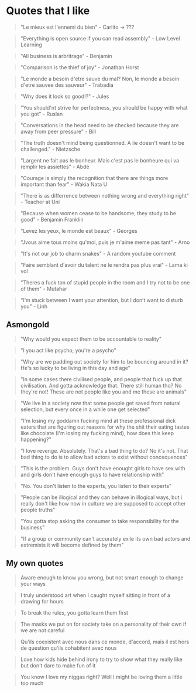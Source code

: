 # Quotes that I like

> "Le mieux est l'ennemi du bien" - Carlito -> ???

> "Everything is open source if you can read assembly" - Low Level Learning

> "All business is arbritrage" - Benjamin

> "Comparison is the thief of joy" - Jonathan Horst

> "Le monde a besoin d'etre sauve du mal? Non, le monde a besoin d'etre sauvee des sauveur" - Trabadia

> "Why does it look so good!?" - Jules

> "You should'nt strive for perfectness, you should be happy with what you got" - Ruslan

> "Conversations in the head need to be checked because they are away from peer pressure" - Bill

> "The truth doesn't mind being questionned. A lie doesn't want to be challenged." - Nietzsche

> "Largent ne fait pas le bonheur. Mais c'est pas le bonheure qui va remplir les assiettes" - Abdé

> "Courage is simply the recognition that there are things more important than fear" - Wakia Nata U

> "There is as differrence between nothing wrong and everything right" - Teacher at Uni

> "Because when women cease to be handsome, they study to be good" - Benjamin Franklin

> "Levez les yeux, le monde est beaux" - Georges

> "Jvous aime tous moins qu'moi, puis je m'aime meme pas tant" - Arno

> "It's not our job to charm snakes" - A random youtube comment

> "Faire semblant d'avoir du talent ne le rendra pas plus vrai" - Lama ki vol

> "Theres a fuck ton of stupid people in the room and I try not to be one of them" - Mutahar

> "I’m stuck between I want your attention, but I don’t want to disturb you" - Linh

## Asmongold

> "Why would you expect them to be accountable to reality"

> "I you act like psycho, you're a psycho"

> "Why are we padding out society for him to be bouncing around in it? He's so lucky to be living in this day and age"

> "In some cases there civilised people, and people that fuck up that civilisation. And gotta acknowledge that. There still human tho? No they're not! These are not people like you and me these are animals"

> "We live in a society now that some people get saved from natural selection, but every once in a while one get selected"

> "I'm losing my goddamn fucking mind at these professional dick eaters that are figuring out reasons for why the shit their eating tastes like chocolate (I'm losing my fucking mind), how does this keep happening?"

> "I love revenge. Absolutely. That's a bad thing to do? No it's not. That bad thing to do is to allow bad actors to exist without concequences"

> "This is the problem. Guys don't have enought girls to have sex with and girls don't have enough guys to have relationship with"

> "No. You don't listen to the experts, you listen to their experts"

> "People can be illogical and they can behave in illogical ways, but i really don't like how now in culture we are supposed to accept other people truths"

> "You gotta stop asking the consumer to take responsibility for the business"

> "If a group or community can't accurately exile its own bad actors and extremists it will become defined by them"

## My own quotes

> Aware enough to know you wrong, but not smart enough to change your ways

> I truly understood art when I caught myself sitting in front of a drawing for hours

> To break the rules, you gotta learn them first

> The masks we put on for society take on a personality of their own if we are not careful

> Qu'ils coexistent avec nous dans ce monde, d'accord, mais il est hors de question qu'ils cohabitent avec nous

> Love how kids hide behind irony to try to show what they really like but don't dare to make fun of it

> You know I love my niggas right? Well I might be loving them a little too much
